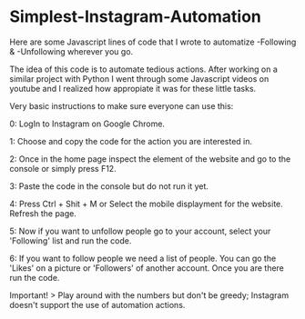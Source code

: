 # Simplest-Instagram-Automation

Here are some Javascript lines of code that I wrote to automatize -Following & -Unfollowing wherever you go. 

The idea of this code is to automate tedious actions. After working on a similar project with Python I went through some Javascript videos on youtube and I realized how appropiate it was for these little tasks.

Very basic instructions to make sure everyone can use this:

0: LogIn to Instagram on Google Chrome.

1: Choose and copy the code for the action you are interested in.

2: Once in the home page inspect the element of the website and go to the console or simply press F12.

3: Paste the code in the console but do not run it yet.

4: Press Ctrl + Shit + M or Select the mobile displayment for the website. Refresh the page.

5: Now if you want to unfollow people go to your account, select your 'Following' list and run the code.

6: If you want to follow people we need a list of people. You can go the 'Likes' on a picture or 'Followers' of another account. Once you are there run the code.

Important! > Play around with the numbers but don't be greedy; Instagram doesn't support the use of automation actions.
